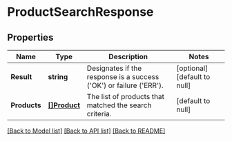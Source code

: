 # ProductSearchResponse

## Properties
Name | Type | Description | Notes
------------ | ------------- | ------------- | -------------
**Result** | **string** | Designates if the response is a success (&#x27;OK&#x27;) or failure (&#x27;ERR&#x27;). | [optional] [default to null]
**Products** | [**[]Product**](Product.md) | The list of products that matched the search criteria. | [default to null]

[[Back to Model list]](../README.md#documentation-for-models) [[Back to API list]](../README.md#documentation-for-api-endpoints) [[Back to README]](../README.md)

